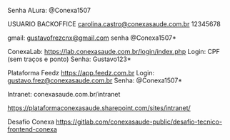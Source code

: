 Senha ALura: @Conexa1507

USUARIO BACKOFFICE
carolina.castro@conexasaude.com.br
12345678

gmail: gustavofrezcnx@gmail.com
senha @Conexa1507*

ConexaLab:
https://lab.conexasaude.com.br/login/index.php
      Login: CPF (sem traços e ponto)
      Senha: Gustavo123*

Plataforma Feedz
https://app.feedz.com.br
      Login:  gustavo.frez@conexasaude.com.br
      Senha: @Conexa1507* 

Intranet: 
conexasaude.com.br/intranet

https://plataformaconexasaude.sharepoint.com/sites/intranet/

Desafio Conexa
https://gitlab.com/conexasaude-public/desafio-tecnico-frontend-conexa
